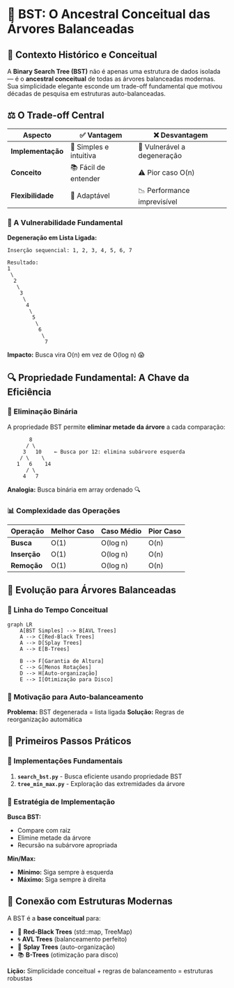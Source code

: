# 🌳 BST: O Ancestral Conceitual das Árvores Balanceadas

## 🎯 Contexto Histórico e Conceitual

A **Binary Search Tree (BST)** não é apenas uma estrutura de dados isolada — é o **ancestral conceitual** de todas as árvores balanceadas modernas. Sua simplicidade elegante esconde um trade-off fundamental que motivou décadas de pesquisa em estruturas auto-balanceadas.

## ⚖️ O Trade-off Central

| Aspecto | ✅ Vantagem | ❌ Desvantagem |
|---------|-------------|----------------|
| **Implementação** | 🎯 Simples e intuitiva | 🐛 Vulnerável a degeneração |
| **Conceito** | 📚 Fácil de entender | ⚠️ Pior caso O(n) |
| **Flexibilidade** | 🔄 Adaptável | 📉 Performance imprevisível |

### 🐛 A Vulnerabilidade Fundamental

**Degeneração em Lista Ligada:**
```
Inserção sequencial: 1, 2, 3, 4, 5, 6, 7

Resultado:
1
 \
  2
   \
    3
     \
      4
       \
        5
         \
          6
           \
            7
```

**Impacto:** Busca vira O(n) em vez de O(log n) 😱

## 🔍 Propriedade Fundamental: A Chave da Eficiência

### 🎯 Eliminação Binária

A propriedade BST permite **eliminar metade da árvore** a cada comparação:

```
       8
      / \
     3   10    ← Busca por 12: elimina subárvore esquerda
    / \    \
   1   6    14
      / \
     4   7
```

**Analogia:** Busca binária em array ordenado 🔍

### 📊 Complexidade das Operações

| Operação | Melhor Caso | Caso Médio | Pior Caso |
|----------|-------------|------------|-----------|
| **Busca** | O(1) | O(log n) | O(n) |
| **Inserção** | O(1) | O(log n) | O(n) |
| **Remoção** | O(1) | O(log n) | O(n) |

## 🌟 Evolução para Árvores Balanceadas

### 🔄 Linha do Tempo Conceitual

```mermaid
graph LR
    A[BST Simples] --> B[AVL Trees]
    A --> C[Red-Black Trees]
    A --> D[Splay Trees]
    A --> E[B-Trees]
    
    B --> F[Garantia de Altura]
    C --> G[Menos Rotações]
    D --> H[Auto-organização]
    E --> I[Otimização para Disco]
```

### 🎯 Motivação para Auto-balanceamento

**Problema:** BST degenerada = lista ligada
**Solução:** Regras de reorganização automática

## 🚀 Primeiros Passos Práticos

### 📝 Implementações Fundamentais

1. **`search_bst.py`** - Busca eficiente usando propriedade BST
2. **`tree_min_max.py`** - Exploração das extremidades da árvore

### 🎯 Estratégia de Implementação

**Busca BST:**
- Compare com raiz
- Elimine metade da árvore
- Recursão na subárvore apropriada

**Min/Max:**
- **Mínimo:** Siga sempre à esquerda
- **Máximo:** Siga sempre à direita

## 🔗 Conexão com Estruturas Modernas

A BST é a **base conceitual** para:
- 🔴 **Red-Black Trees** (std::map, TreeMap)
- 🌀 **AVL Trees** (balanceamento perfeito)
- 🎲 **Splay Trees** (auto-organização)
- 📚 **B-Trees** (otimização para disco)

**Lição:** Simplicidade conceitual + regras de balanceamento = estruturas robustas 